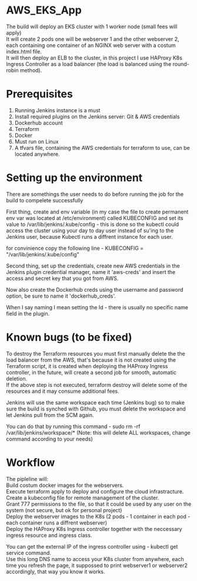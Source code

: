 # AWS_EKS_App

The build will deploy an EKS cluster with 1 worker node (small fees will apply)  
It will create 2 pods one will be webserver 1 and the other webserver 2, each containing one container of an NGINX web server with a costum index.html file.  
It will then deploy an ELB to the cluster, in this project I use HAProxy K8s Ingress Controller as a load balancer (the load is balanced using the round-robin method).  


# Prerequisites  

1. Running Jenkins instance is a must  
2. Install required plugins on the Jenkins server: Git & AWS credentials  
3. Dockerhub account  
4. Terraform  
5. Docker   
6. Must run on Linux  
7. A tfvars file, containing the AWS credentials for terraform to use, can be located anywhere.  

# Setting up the environment

There are somethings the user needs to do before running the job for the build to compelete successfully  

First thing, create and env variable (in my case the file to create permanent env var was located at /etc/environment) called KUBECONFIG and set its value to   /var/lib/jenkins/.kube/config - this is done so the kubectl could access the cluster using your day to day user instead of su'ing to the Jenkins user, because Kubectl runs a diffrent instance for each user.  

for convinience copy the following line - KUBECONFIG = "/var/lib/jenkins/.kube/config"  


Second thing, set up the credentials, create new AWS credentials in the Jenkins plugin credential manager, name it 'aws-creds' and insert the access and secret key that you got from AWS.  

Now also create the Dockerhub creds using the username and password option, be sure to name it 'dockerhub_creds'.  

When I say naming I mean setting the Id - there is usually no specific name field in the plugin.  

# Known bugs (to be fixed)

To destroy the Terraform resources you must first manually delete the the load balancer from the AWS, that's because it is not created using the Terraform script, it is created when deploying the HAProxy Ingress controller, in the future, will create a second job for smooth, automatic deletion.  
If the above step is not executed, terraform destroy will delete some of the resources and it may consume additional fees.  

Jenkins will use the same workspace each time (Jenkins bug) so to make sure the build is synched with Github, you must delete the workspace and let Jenkins pull from the SCM again.  

You can do that by running this command - sudo rm -rf /var/lib/jenkins/workspace/* (Note: this will delete ALL workspaces, change command according to your needs)



# Workflow

The pipleline will:  
Build costum docker images for the webservers.  
Execute terraform apply to deploy and configure the cloud infrastracture.  
Create a kubeconfig file for remote management of the cluster.  
Grant 777 permissions to the file, so that it could be used by any user on the system (not secure, but ok for personal project)  
Deploy the webserver images to the K8s (2 pods - 1 container in each pod - each container runs a diffrent webserver)  
Deploy the HAProxy K8s Ingress controller together with the neccessary ingress resource and ingress class.  


You can get the external IP of the ingress controller using - kubectl get service command.  
Use this long DNS name to access your K8s cluster from anywhere, each time you refresh the page, it suppossed to print webserver1 or webserver2 accordingly, that way you know it works.  



